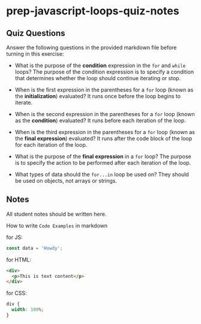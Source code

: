 # prep-javascript-loops-quiz-notes

## Quiz Questions

Answer the following questions in the provided markdown file before turning in this exercise:

- What is the purpose of the **condition** expression in the `for` and `while` loops?
  The purpose of the condition expression is to specify a condition that determines whether the loop should continue iterating or stop.

- When is the first expression in the parentheses for a `for` loop (known as the **initialization**) evaluated?
  It runs once before the loop begins to iterate.

- When is the second expression in the parentheses for a `for` loop (known as the **condition**) evaluated?
  It runs before each iteration of the loop.

- When is the third expression in the parentheses for a `for` loop (known as the **final expression**) evaluated?
  It runs after the code block of the loop for each iteration of the loop.

- What is the purpose of the **final expression** in a `for` loop?
  The purpose is to specify the action to be performed after each iteration of the loop.

- What types of data should the `for...in` loop be used on?
  They should be used on objects, not arrays or strings.

## Notes

All student notes should be written here.

How to write `Code Examples` in markdown

for JS:

```javascript
const data = 'Howdy';
```

for HTML:

```html
<div>
  <p>This is text content</p>
</div>
```

for CSS:

```css
div {
  width: 100%;
}
```
